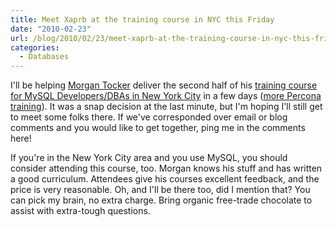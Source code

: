 ```yaml
---
title: Meet Xaprb at the training course in NYC this Friday
date: "2010-02-23"
url: /blog/2010/02/23/meet-xaprb-at-the-training-course-in-nyc-this-friday/
categories:
  - Databases
---
```

I'll be helping [Morgan Tocker][1] deliver the second half of his [training course for MySQL Developers/DBAs in New York City][2] in a few days ([more Percona training][3]). It was a snap decision at the last minute, but I'm hoping I'll still get to meet some folks there. If we've corresponded over email or blog comments and you would like to get together, ping me in the comments here!

If you're in the New York City area and you use MySQL, you should consider attending this course, too. Morgan knows his stuff and has written a good curriculum. Attendees give his courses excellent feedback, and the price is very reasonable. Oh, and I'll be there too, did I mention that? You can pick my brain, no extra charge. Bring organic free-trade chocolate to assist with extra-tough questions.

 [1]: http://www.percona.com/team/morgan-tocker.html
 [2]: http://percona-ny-nyc-rss.eventbrite.com/
 [3]: http://www.mysqlperformanceblog.com/2010/01/14/2010-percona-training-schedule/

